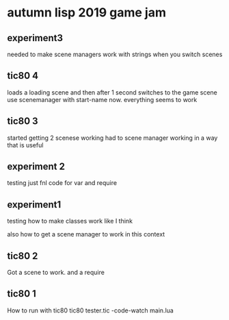 # autumn lisp 2019 game jam

## experiment3
needed to make scene managers work with strings when you switch scenes

## tic80 4
loads a loading scene and then after 1 second switches to the game scene
use scenemanager with start-name now. everything seems to work

## tic80 3
started getting 2 scenese working
had to scene manager working in a way that is useful

## experiment 2
testing just fnl code for var and require

## experiment1
testing how to make classes work like I think

also how to get a scene manager to work in this context

## tic80 2
Got a scene to work. and a require

## tic80  1
How to run with tic80
tic80 tester.tic -code-watch main.lua

